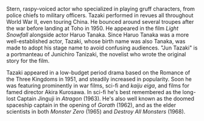 <!-- Jun Tazaki -->

Stern, raspy-voiced actor who specialized in playing gruff characters, from police chiefs to military officers. Tazaki performed in revues all throughout World War II, even touring China. He bounced around several troupes after the war before landing at Toho in 1950. He appeared in the film _Light Snowfall_ alongside actor Haruo Tanaka. Since Haruo Tanaka was a more well-established actor, Tazaki, whose birth name was also Tanaka, was made to adopt his stage name to avoid confusing audiences. "Jun Tazaki" is a portmanteau of Junichiro Tanizaki, the novelist who wrote the original story for the film.

Tazaki appeared in a low-budget period drama based on the Romance of the Three Kingdoms in 1951, and steadily increased in popularity. Soon he was featuring prominently in war films, sci-fi and _kaiju eiga_, and films for famed director Akira Kurosawa. In sci-fi he's best remembered as the long-lost Captain Jinguji in _Atragon_ (1963). He's also well known as the doomed spaceship captain in the opening of _Gorath_ (1962), and as the elder scientists in both _Monster Zero_ (1965) and _Destroy All Monsters_ (1968).